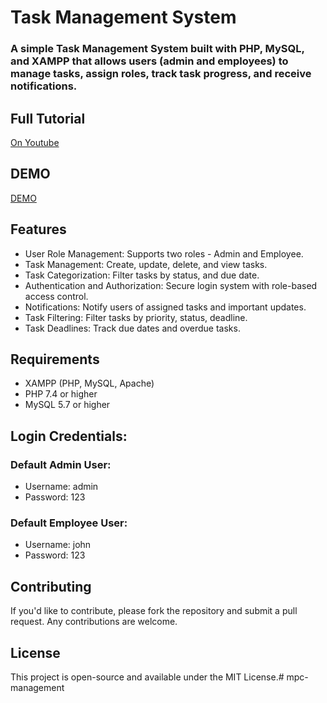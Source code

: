 # Task Management System
### A simple Task Management System built with PHP, MySQL, and XAMPP that allows users (admin and employees) to manage tasks, assign roles, track task progress, and receive notifications.


## Full Tutorial

[On Youtube](https://www.youtube.com/playlist?list=PL2WFgdVk-usHC-HHC0SkpsmHquwHB0Aiy)

## DEMO

[DEMO](https://youtu.be/Ff3ug0eqrWI)

## Features

+ User Role Management: Supports two roles - Admin and Employee.
+ Task Management: Create, update, delete, and view tasks.
+ Task Categorization: Filter tasks by status, and due date.
+ Authentication and Authorization: Secure login system with role-based access control.
+ Notifications: Notify users of assigned tasks and important updates.
+ Task Filtering: Filter tasks by priority, status, deadline.
+ Task Deadlines: Track due dates and overdue tasks.

## Requirements

+ XAMPP (PHP, MySQL, Apache)
+ PHP 7.4 or higher
+ MySQL 5.7 or higher

## Login Credentials:

### Default Admin User:

+ Username: admin
+ Password: 123
### Default Employee User:

+ Username: john 
+ Password: 123

## Contributing

If you'd like to contribute, please fork the repository and submit a pull request. Any contributions are welcome.

## License

This project is open-source and available under the MIT License.#   m p c - m a n a g e m e n t  
 